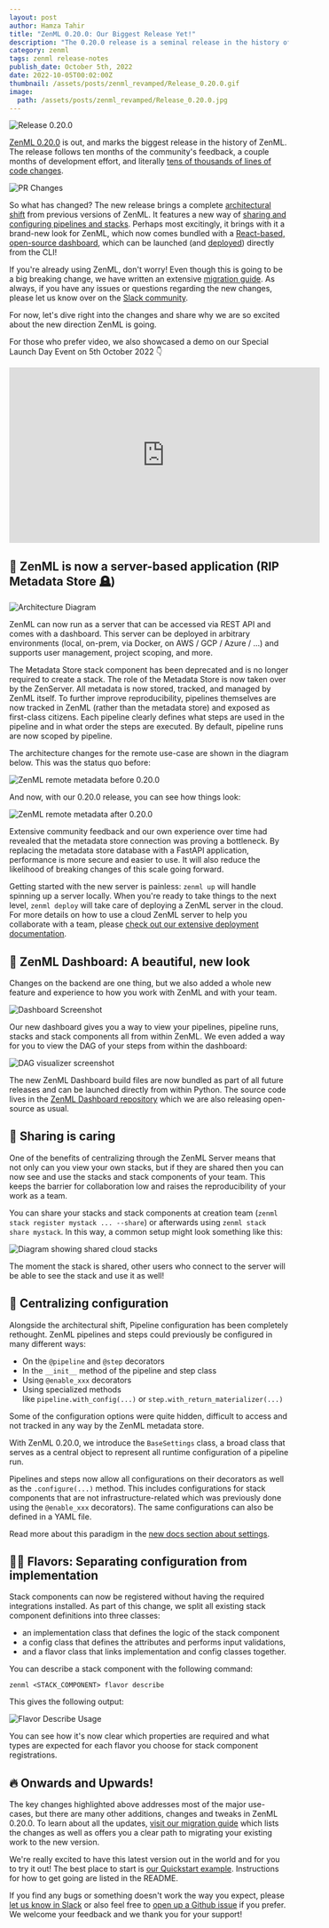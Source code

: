 ```yaml
---
layout: post
author: Hamza Tahir
title: "ZenML 0.20.0: Our Biggest Release Yet!"
description: "The 0.20.0 release is a seminal release in the history of ZenML. Following ten months of continuous feedback and iteration, we bring you a whole new architecture and redesign of ZenML - and a new dashboard to boot! Collaboration among teams has also been taken to a new level in the new version."
category: zenml
tags: zenml release-notes
publish_date: October 5th, 2022
date: 2022-10-05T00:02:00Z
thumbnail: /assets/posts/zenml_revamped/Release_0.20.0.gif
image:
  path: /assets/posts/zenml_revamped/Release_0.20.0.jpg
---
```


![Release 0.20.0](/assets/posts/zenml_revamped/Release_0.20.0.jpg)

[ZenML 0.20.0](https://github.com/zenml-io/zenml/releases/tag/0.20.0) is out, and marks the biggest release in the history of ZenML. The release follows ten months of the community's feedback, a couple months of development effort, and literally [tens of thousands of lines of code changes](https://github.com/zenml-io/zenml/pull/879).

![PR Changes](/assets/posts/zenml_revamped/pr_changes.png)

So what has changed? The new release brings a complete [architectural shift](https://docs.zenml.io/getting-started/core-concepts) from previous versions of ZenML. It features a new way of [sharing and configuring pipelines and stacks](https://docs.zenml.io/advanced-guide/pipelines/settings). Perhaps most excitingly, it brings with it a brand-new look for ZenML, which now comes bundled with a [React-based, open-source dashboard](https://github.com/zenml-io/zenml-dashboard), which can be launched (and [deployed](https://docs.zenml.io/getting-started/deploying-zenml)) directly from the CLI!

If you're already using ZenML, don't worry! Even though this is going to be a big breaking change, we have written an extensive [migration guide](https://docs.zenml.io/guidelines/migration-zero-twenty). As always, if you have any issues or questions regarding the new changes, please let us know over on the [Slack community](https://zenml.io/slack-invite).

For now, let's dive right into the changes and share why we are so excited about the new direction ZenML is going.

For those who prefer video, we also showcased a demo on our Special Launch Day Event on 5th October 2022 👇

<iframe width="560" height="316" src="https://www.youtube-nocookie.com/embed/dxnOcqe_lfA" title="YouTube video player" frameborder="0" allow="accelerometer; autoplay; clipboard-write; encrypted-media; gyroscope; picture-in-picture" allowfullscreen></iframe>

## 🤖 ZenML is now a server-based application (RIP Metadata Store 🪦)

![Architecture Diagram](/assets/posts/zenml_revamped/architecture_diagram.png)

ZenML can now run as a server that can be accessed via REST API and comes with a dashboard. This server can be deployed in arbitrary environments (local, on-prem, via Docker, on AWS / GCP / Azure / ...) and supports user management, project scoping, and more.

The Metadata Store stack component has been deprecated and is no longer required to create a stack. The role of the Metadata Store is now taken over by the ZenServer. All metadata is now stored, tracked, and managed by ZenML itself. To further improve reproducibility, pipelines themselves are now tracked in ZenML (rather than the metadata store) and exposed as first-class citizens. Each pipeline clearly defines what steps are used in the pipeline and in what order the steps are executed. By default, pipeline runs are now scoped by pipeline.

The architecture changes for the remote use-case are shown in the diagram below. This was the status quo before:

![ZenML remote metadata before 0.20.0](/assets/posts/zenml_revamped/remote-metadata-pre-0.20.png)

And now, with our 0.20.0 release, you can see how things look:

![ZenML remote metadata after 0.20.0](/assets/posts/zenml_revamped/remote-metadata-post-0.20.png)

Extensive community feedback and our own experience over time had revealed that the metadata store connection was proving a bottleneck. By replacing the metadata store database with a FastAPI application, performance is more secure and easier to use. It will also reduce the likelihood of breaking changes of this scale going forward. 

Getting started with the new server is painless: `zenml up` will handle spinning up a server locally. When you're ready to take things to the next level, `zenml deploy` will take care of deploying a ZenML server in the cloud. For more details on how to use a cloud ZenML server to help you collaborate with a team, please [check out our extensive deployment documentation](https://docs.zenml.io/getting-started/deploying-zenml).

## 🎠 ZenML Dashboard: A beautiful, new look

Changes on the backend are one thing, but we also added a whole new feature and experience to how you work with ZenML and with your team.

![Dashboard Screenshot](/assets/posts/zenml_revamped/pipelines_dashboard.png)

Our new dashboard gives you a way to view your pipelines, pipeline runs, stacks and stack components all from within ZenML. We even added a way for you to view the DAG of your steps from within the dashboard:

![DAG visualizer screenshot](/assets/posts/zenml_revamped/dag-visualizer-screenshot.png)

The new ZenML Dashboard build files are now bundled as part of all future releases and can be launched directly from within Python. The source code lives in the [ZenML Dashboard repository](https://github.com/zenml-io/zenml-dashboard) which we are also releasing open-source as usual.

## 🥰 Sharing is caring

One of the benefits of centralizing through the ZenML Server means that not only can you view your own stacks, but if they are shared then you can now see and use the stacks and stack components of your team. This keeps the barrier for collaboration low and raises the reproducibility of your work as a team.

You can share your stacks and stack components at creation team  (`zenml stack register mystack ... --share`) or afterwards using `zenml stack share mystack`. In this way, a common setup might look something like this:

![Diagram showing shared cloud stacks](/assets/posts/zenml_revamped/stacks_shared.png)

The moment the stack is shared, other users who connect to the server will be able to see the stack and use it as well!

## 🎊 Centralizing configuration

Alongside the architectural shift, Pipeline configuration has been completely rethought. ZenML pipelines and steps could previously be configured in many different ways:

- On the `@pipeline` and `@step` decorators
- In the `__init__` method of the pipeline and step class
- Using `@enable_xxx` decorators
- Using specialized methods like `pipeline.with_config(...)` or `step.with_return_materializer(...)`

Some of the configuration options were quite hidden, difficult to access and not tracked in any way by the ZenML metadata store.

With ZenML 0.20.0, we introduce the `BaseSettings` class, a broad class that serves as a central object to represent all runtime configuration of a pipeline run.

Pipelines and steps now allow all configurations on their decorators as well as the `.configure(...)` method. This includes configurations for stack components that are not infrastructure-related which was previously done using
the `@enable_xxx` decorators). The same configurations can also be defined in a YAML file. 

Read more about this paradigm in the [new docs section about settings](https://docs.zenml.io/advanced-guide/pipelines/settings).

## 👨‍🍳 Flavors: Separating configuration from implementation

Stack components can now be registered without having the required integrations installed. As part of this change, we split all existing stack component definitions into three classes: 

- an implementation class that defines the logic of the stack component
- a config class that defines the attributes and performs input validations, 
- and a flavor class that links implementation and config classes together.

You can describe a stack component with the following command:

```shell
zenml <STACK_COMPONENT> flavor describe
```

This gives the following output:

![Flavor Describe Usage](/assets/posts/zenml_revamped/flavor_describe.png)

You can see how it's now clear which properties are required and what types are expected for each flavor you choose for stack component registrations.

## 🔥 Onwards and Upwards!

The key changes highlighted above addresses most of the major use-cases, but there are many other additions, changes and tweaks in ZenML 0.20.0. To learn about all the updates, [visit our migration guide](https://docs.zenml.io/guidelines/migration-zero-twenty) which lists the changes as well as offers you a clear path to migrating your existing work to the new version.

We're really excited to have this latest version out in the world and for you to try it out! The best place to start is [our Quickstart example](https://github.com/zenml-io/zenml/tree/main/examples/quickstart). Instructions for how to get going are listed in the README.

If you find any bugs or something doesn't work the way you expect, please [let
us know in Slack](https://zenml.io/slack-invite) or also feel free to [open up a
Github issue](https://github.com/zenml-io/zenml/issues/new/choose) if you
prefer. We welcome your feedback and we thank you for your support!
